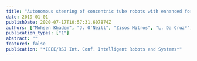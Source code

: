 ```yaml
---
title: "Autonomous steering of concentric tube robots with enhanced force/velocity manipulability"
date: 2019-01-01
publishDate: 2020-07-17T10:57:31.607874Z
authors: ["Mohsen Khadem", "J. O'Neill", "Zisos Mitros", "L. Da Cruz*", "Christos Bergeles*"]
publication_types: ["1"]
abstract: ""
featured: false
publication: "*IEEE/RSJ Int. Conf. Intelligent Robots and Systems*"
---
```


